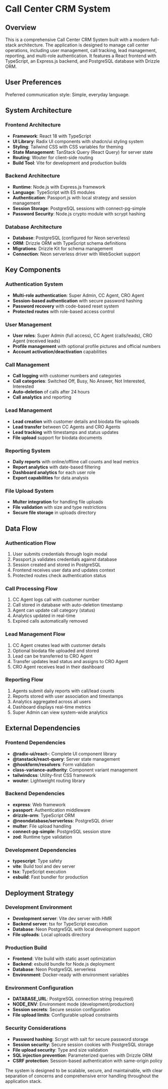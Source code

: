 # Call Center CRM System

## Overview

This is a comprehensive Call Center CRM System built with a modern full-stack architecture. The application is designed to manage call center operations, including user management, call tracking, lead management, reporting, and multi-role authentication. It features a React frontend with TypeScript, an Express.js backend, and PostgreSQL database with Drizzle ORM.

## User Preferences

Preferred communication style: Simple, everyday language.

## System Architecture

### Frontend Architecture
- **Framework**: React 18 with TypeScript
- **UI Library**: Radix UI components with shadcn/ui styling system
- **Styling**: Tailwind CSS with CSS variables for theming
- **State Management**: TanStack Query (React Query) for server state
- **Routing**: Wouter for client-side routing
- **Build Tool**: Vite for development and production builds

### Backend Architecture
- **Runtime**: Node.js with Express.js framework
- **Language**: TypeScript with ES modules
- **Authentication**: Passport.js with local strategy and session management
- **Session Storage**: PostgreSQL sessions with connect-pg-simple
- **Password Security**: Node.js crypto module with scrypt hashing

### Database Architecture
- **Database**: PostgreSQL (configured for Neon serverless)
- **ORM**: Drizzle ORM with TypeScript schema definitions
- **Migrations**: Drizzle Kit for schema management
- **Connection**: Neon serverless driver with WebSocket support

## Key Components

### Authentication System
- **Multi-role authentication**: Super Admin, CC Agent, CRO Agent
- **Session-based authentication** with secure password hashing
- **Password recovery** with code-based reset system
- **Protected routes** with role-based access control

### User Management
- **User roles**: Super Admin (full access), CC Agent (calls/leads), CRO Agent (received leads)
- **Profile management** with optional profile pictures and official numbers
- **Account activation/deactivation** capabilities

### Call Management
- **Call logging** with customer numbers and categories
- **Call categories**: Switched Off, Busy, No Answer, Not Interested, Interested
- **Auto-deletion** of calls after 24 hours
- **Call analytics** and reporting

### Lead Management
- **Lead creation** with customer details and biodata file uploads
- **Lead transfer** between CC Agents and CRO Agents
- **Lead tracking** with timestamps and status updates
- **File upload** support for biodata documents

### Reporting System
- **Daily reports** with online/offline call counts and lead metrics
- **Report analytics** with date-based filtering
- **Dashboard analytics** for each user role
- **Export capabilities** for data analysis

### File Upload System
- **Multer integration** for handling file uploads
- **File validation** with size and type restrictions
- **Secure file storage** in uploads directory

## Data Flow

### Authentication Flow
1. User submits credentials through login modal
2. Passport.js validates credentials against database
3. Session created and stored in PostgreSQL
4. Frontend receives user data and updates context
5. Protected routes check authentication status

### Call Processing Flow
1. CC Agent logs call with customer number
2. Call stored in database with auto-deletion timestamp
3. Agent can update call category (status)
4. Analytics updated in real-time
5. Expired calls automatically removed

### Lead Management Flow
1. CC Agent creates lead with customer details
2. Optional biodata file uploaded and stored
3. Lead can be transferred to CRO Agent
4. Transfer updates lead status and assigns to CRO Agent
5. CRO Agent receives lead in their dashboard

### Reporting Flow
1. Agents submit daily reports with call/lead counts
2. Reports stored with user association and timestamps
3. Analytics aggregated across all users
4. Dashboard displays real-time metrics
5. Super Admin can view system-wide analytics

## External Dependencies

### Frontend Dependencies
- **@radix-ui/react-**: Complete UI component library
- **@tanstack/react-query**: Server state management
- **@hookform/resolvers**: Form validation
- **class-variance-authority**: Component variant management
- **tailwindcss**: Utility-first CSS framework
- **wouter**: Lightweight routing library

### Backend Dependencies
- **express**: Web framework
- **passport**: Authentication middleware
- **drizzle-orm**: TypeScript ORM
- **@neondatabase/serverless**: PostgreSQL driver
- **multer**: File upload handling
- **connect-pg-simple**: PostgreSQL session store
- **zod**: Runtime type validation

### Development Dependencies
- **typescript**: Type safety
- **vite**: Build tool and dev server
- **tsx**: TypeScript execution
- **esbuild**: Fast bundler for production

## Deployment Strategy

### Development Environment
- **Development server**: Vite dev server with HMR
- **Backend server**: tsx for TypeScript execution
- **Database**: Neon PostgreSQL with local development support
- **File uploads**: Local uploads directory

### Production Build
- **Frontend**: Vite build with static asset optimization
- **Backend**: esbuild bundle for Node.js deployment
- **Database**: Neon PostgreSQL serverless
- **Environment**: Docker-ready with environment variables

### Environment Configuration
- **DATABASE_URL**: PostgreSQL connection string (required)
- **NODE_ENV**: Environment mode (development/production)
- **Session secrets**: Secure session configuration
- **File upload limits**: Configurable upload constraints

### Security Considerations
- **Password hashing**: Scrypt with salt for secure password storage
- **Session security**: Secure session cookies with PostgreSQL storage
- **File upload security**: Type and size validation
- **SQL injection prevention**: Parameterized queries with Drizzle ORM
- **CSRF protection**: Session-based authentication with same-origin policy

The system is designed to be scalable, secure, and maintainable, with clear separation of concerns and comprehensive error handling throughout the application stack.